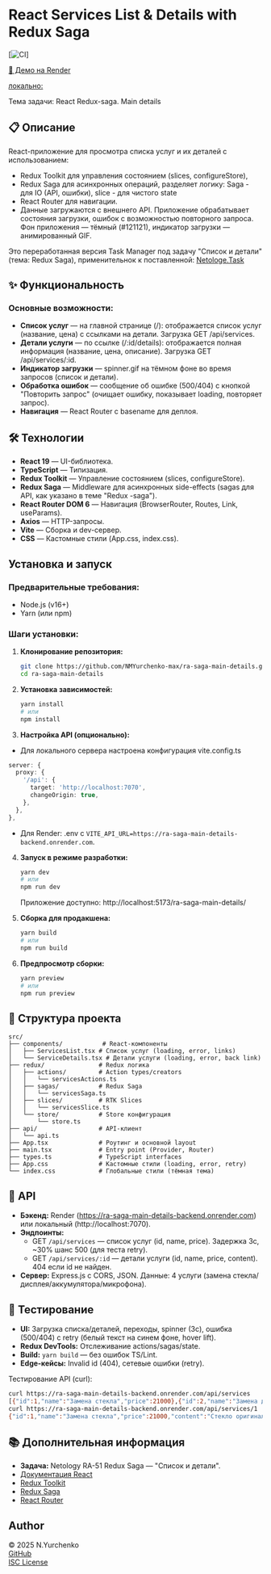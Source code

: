 # React Services List & Details with Redux Saga

[![CI](https://github.com/NMYurchenko-max/ra-saga-main-details/actions/workflows/web.yml/badge.svg)]

[🚀 Демо на Render](https://ra-saga-main-details.onrender.com) 

[локально:](http://localhost:5173/ra-saga-main-details/)


Тема задачи: React Redux-saga. Main details

## 📋 Описание

React-приложение для просмотра списка услуг и их деталей с использованием:
- Redux Toolkit для управления состоянием (slices, configureStore),
- Redux Saga для асинхронных операций, разделяет логику: Saga - для IO (API, ошибки), slice - для чистого state 
- React Router для навигации. 
- Данные загружаются с внешнего API. Приложение обрабатывает состояния загрузки, ошибок с возможностью повторного запроса. Фон приложения — тёмный (#121121), индикатор загрузки — анимированный GIF.

Это переработанная версия Task Manager под задачу "Список и детали" (тема: Redux Saga), применительнок к поставленной:
[Netologe.Task](https://github.com/netology-code/ra16-homeworks/blob/ra-51/saga/main-details/README.md)

## ✨ Функциональность

### Основные возможности:
- **Список услуг** — на главной странице (/): отображается список услуг (название, цена) с ссылками на детали. 
Загрузка GET /api/services.
- **Детали услуги** — по ссылке (/:id/details): отображается полная информация (название, цена, описание). 
Загрузка GET /api/services/:id.
- **Индикатор загрузки** — spinner.gif на тёмном фоне во время запросов (список и детали).
- **Обработка ошибок** — сообщение об ошибке (500/404) с кнопкой "Повторить запрос" (очищает ошибку, показывает loading, повторяет запрос).
- **Навигация** — React Router с basename для деплоя.

## 🛠 Технологии

- **React 19** — UI-библиотека.
- **TypeScript** — Типизация.
- **Redux Toolkit** — Управление состоянием (slices, configureStore).
- **Redux Saga** — Middleware для асинхронных side-effects (sagas для API, как указано в теме "Redux -saga").
- **React Router DOM 6** — Навигация (BrowserRouter, Routes, Link, useParams).
- **Axios** — HTTP-запросы.
- **Vite** — Сборка и dev-сервер.
- **CSS** — Кастомные стили (App.css, index.css).

## Установка и запуск

### Предварительные требования:
- Node.js (v16+)
- Yarn (или npm)

### Шаги установки:

1. **Клонирование репозитория:**
   ```bash
   git clone https://github.com/NMYurchenko-max/ra-saga-main-details.git
   cd ra-saga-main-details
   ```

2. **Установка зависимостей:**
   ```bash
   yarn install
   # или
   npm install
   ```

3. **Настройка API (опционально):**
  -  Для локального сервера настроена конфигурация vite.config.ts
  ```ts
  server: {
    proxy: {
      '/api': {
        target: 'http://localhost:7070',
        changeOrigin: true,
      },
    },
  },
  ```
   - Для Render: .env с `VITE_API_URL=https://ra-saga-main-details-backend.onrender.com`.

4. **Запуск в режиме разработки:**
   ```bash
   yarn dev
   # или
   npm run dev
   ```
   Приложение доступно: http://localhost:5173/ra-saga-main-details/

5. **Сборка для продакшена:**
   ```bash
   yarn build
   # или
   npm run build
   ```

6. **Предпросмотр сборки:**
   ```bash
   yarn preview
   # или
   npm run preview
   ```

## 📁 Структура проекта

```
src/
├── components/           # React-компоненты
│   ├── ServicesList.tsx # Список услуг (loading, error, links)
│   └── ServiceDetails.tsx # Детали услуги (loading, error, back link)
├── redux/               # Redux логика
│   ├── actions/         # Action types/creators
│   │   └── servicesActions.ts
│   ├── sagas/           # Redux Saga
│   │   └── servicesSaga.ts
│   ├── slices/          # RTK Slices
│   │   └── servicesSlice.ts
│   └── store/           # Store конфигурация
│       └── store.ts
├── api/                 # API-клиент
│   └── api.ts
├── App.tsx              # Роутинг и основной layout
├── main.tsx             # Entry point (Provider, Router)
├── types.ts             # TypeScript interfaces
├── App.css              # Кастомные стили (loading, error, retry)
└── index.css            # Глобальные стили (тёмная тема)
```

## 🔌 API

- **Бэкенд:** Render (https://ra-saga-main-details-backend.onrender.com) или локальный (http://localhost:7070).
- **Эндпоинты:**
  - GET `/api/services` — список услуг (id, name, price). Задержка 3с, ~30% шанс 500 (для теста retry).
  - GET `/api/services/:id` — детали услуги (id, name, price, content). 404 если id не найден.
- **Сервер:** Express.js с CORS, JSON. Данные: 4 услуги (замена стекла/дисплея/аккумулятора/микрофона).

## 🧪 Тестирование

- **UI:** Загрузка списка/деталей, переходы, spinner (3с), ошибка (500/404) с retry 
(белый текст на синем фоне, hover lift).
- **Redux DevTools:** Отслеживание actions/sagas/state.
- **Build:** `yarn build` — без ошибок TS/Lint.
- **Edge-кейсы:** Invalid id (404), сетевые ошибки (retry).

Тестирование API (curl):
```bash
curl https://ra-saga-main-details-backend.onrender.com/api/services
[{"id":1,"name":"Замена стекла","price":21000},{"id":2,"name":"Замена дисплея","price":25000},{"id":3,"name":"Замена аккумулятора","price":4000},{"id":4,"name":"Замена микрофона","price":2500}]
curl https://ra-saga-main-details-backend.onrender.com/api/services/1
{"id":1,"name":"Замена стекла","price":21000,"content":"Стекло оригинал от Apple"}
```

## 📚 Дополнительная информация

- **Задача:** Netology RA-51 Redux Saga — "Список и детали".
- [Документация React](https://react.dev/)
- [Redux Toolkit](https://redux-toolkit.js.org/)
- [Redux Saga](https://redux-saga.js.org/)
- [React Router](https://reactrouter.com/)

## Author

© 2025 N.Yurchenko  
[GitHub](https://github.com/NMYurchenko-max)  
[ISC License](LICENSE)
